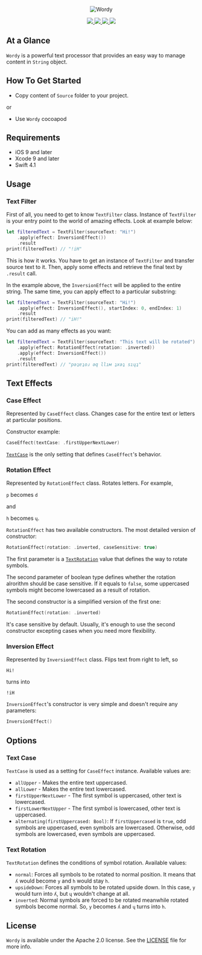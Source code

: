 <p align="center" >
	<img src="/Images/logo_2048_600.png" alt="Wordy" title="Wordy">
</p>
<p align="center">
	<a href="https://swift.org">
		<img src="https://img.shields.io/badge/Swift-4.1-orange.svg?style=flat">
	</a>
	<a href="https://cocoapods.org">
		<img src="https://img.shields.io/cocoapods/v/Wordy.svg">
	</a>
	<a href="https://cocoapods.org">
		<img src="https://img.shields.io/cocoapods/dt/Wordy.svg">
	</a>
	<a href="https://tldrlegal.com/license/mit-license">
		<img src="https://img.shields.io/badge/License-Apache 2.0-blue.svg?style=flat">
	</a>
</p>

## At a Glance

`Wordy` is a powerful text processor that provides an easy way to manage content in `String` object.

## How To Get Started

- Copy content of `Source` folder to your project.

or

- Use `Wordy` cocoapod

## Requirements

* iOS 9 and later
* Xcode 9 and later
* Swift 4.1

## Usage

### Text Filter

First of all, you need to get to know `TextFilter` class. Instance of `TextFilter` is your entry point to the world of amazing effects. Look at example below:

```swift
let filteredText = TextFilter(sourceText: "Hi!")
    .apply(effect: InversionEffect())
    .result
print(filteredText) // "!iH"
```

This is how it works. You have to get an instance of `TextFilter` and transfer source text to it. Then, apply some effects and retrieve the final text by `.result` call.

In the example above, the `InversionEffect` will be applied to the entire string. The same time, you can apply effect to a particular substring:

```swift
let filteredText = TextFilter(sourceText: "Hi!")
    .apply(effect: InversionEffect(), startIndex: 0, endIndex: 1)
    .result
print(filteredText) // "iH!"
```

You can add as many effects as you want:

```swift
let filteredText = TextFilter(sourceText: "This text will be rotated")
    .apply(effect: RotationEffect(rotation: .inverted))
    .apply(effect: InversionEffect())
    .result
print(filteredText) // "рǝʇɐʇоɹ ǝq llıм ʇxǝʇ sıɥʇ"
```

## Text Effects

### Case Effect

Represented by `CaseEffect` class. Changes case for the entire text or letters at particular positions.

Constructor example:

```swift
CaseEffect(textCase: .firstUpperNextLower)
```

[`TextCase`](#text-case) is the only setting that defines `CaseEffect`'s behavior.

### Rotation Effect

Represented by `RotationEffect` class. Rotates letters. For example,

`p` becomes `d`

and

`h` becomes `ɥ`.

`RotationEffect` has two available constructors. The most detailed version of constructor:

```swift
RotationEffect(rotation: .inverted, caseSensitive: true)
```

The first parameter is a [`TextRotation`](#text-rotation) value that defines the way to rotate symbols.

The second parameter of boolean type defines whether the rotation alrorithm should be case sensitive. If it equals to `false`, some uppercased symbols might become lowercased as a result of rotation.

The second constructor is a simplified version of the first one:

```swift
RotationEffect(rotation: .inverted)
```

It's case sensitive by default. Usually, it's enough to use the second constructor excepting cases when you need more flexibility.

### Inversion Effect

Represented by `InversionEffect` class. Flips text from right to left, so

`Hi!`

turns into

`!iH`

`InversionEffect`'s constructor is very simple and doesn't require any parameters:

```swift
InversionEffect()
```

## Options

### Text Case

`TextCase` is used as a setting for `CaseEffect` instance. Available values are:

- `allUpper` - Makes the entire text uppercased.
- `allLower` - Makes the entire text lowercased.
- `firstUpperNextLower` - The first symbol is uppercased, other text is lowercased.
- `firstLowerNextUpper` - The first symbol is lowercased, other text is uppercased.
- `alternating(firstUppercased: Bool)`: If `firstUppercased` is `true`, odd symbols are uppercased, even symbols are lowercased. Otherwise, odd symbols are lowercased, even symbols are uppercased.

### Text Rotation

`TextRotation` defines the conditions of symbol rotation. Available values:

- `normal`: Forces all symbols to be rotated to normal position. It means that `ʎ` would become `y` and `h` would stay `h`.
- `upsideDown`: Forces all symbols to be rotated upside down. In this case, `y` would turn into `ʎ`, but `ɥ` wouldn't change at all.
- `inverted`: Normal symbols are forced to be rotated meanwhile rotated symbols become normal. So, `y` becomes `ʎ` and `ɥ` turns into `h`.

## License

`Wordy` is available under the Apache 2.0 license. See the [LICENSE](./LICENSE) file for more info.
